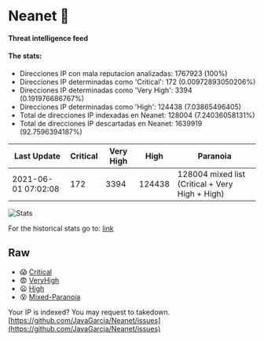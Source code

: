 # Neanet :hocho:
#### Threat intelligence feed
#### The stats:

- Direcciones IP con mala reputacion analizadas: 1767923 (100%)
- Direcciones IP determinadas como 'Critical':  172 (0.00972893050206%)
- Direcciones IP determinadas como 'Very High':  3394 (0.191976686767%)
- Direcciones IP determinadas como 'High':  124438 (7.03865496405)
- Total de direcciones IP indexadas en Neanet:  128004 (7.24036058131%)
- Total de direcciones IP descartadas en Neanet:  1639919 (92.7596394187%)

| Last Update | Critical | Very High | High | Paranoia |
| --- | --- | --- | --- | --- |
| 2021-06-01 07:02:08 | 172 | 3394 | 124438 | 128004 mixed list (Critical + Very High + High)|

![Stats](https://docs.google.com/spreadsheets/d/e/2PACX-1vSnaNMIXVabIpDJjufMlzH7poXnshF3mgd8Is1g9ytUEzVsP5my4Trn8f-xkoLLQ38xpL3HtmUexLo6/pubchart?oid=501124687&format=image)

For the historical stats go to: [link](/stats.csv)
## Raw
- :scream: [Critical](https://raw.githubusercontent.com/JavaGarcia/Neanet/master/blacklists/neanet_critical.txt)
- :fearful: [VeryHigh](https://raw.githubusercontent.com/JavaGarcia/Neanet/master/blacklists/neanet_veryHigh.txtt)
- :frowning: [High](https://raw.githubusercontent.com/JavaGarcia/Neanet/master/blacklists/neanet_high.txt)
- :dizzy_face: [Mixed-Paranoia](https://raw.githubusercontent.com/JavaGarcia/Neanet/master/blacklists/neanet_all.txt)


Your IP is indexed? You may request to takedown. [https://github.com/JavaGarcia/Neanet/issues](https://github.com/JavaGarcia/Neanet/issues)








































































































































































































































































































































































































































































































































































































































































































































































































































































































































































































































































































































































































































































































































































































































































































































































































































































































































































































































































































































































































































































































































































































































































































































































































































































































































































































































































































































































































































































































































































































































































































































































































































































































































































































































































































































































































































































































































































































































































































































































































































































































































































































































































































































































































































































































































































































































































































































































































































































































































































































































































































































































































































































































































































































































































































































































































































































































































































































































































































































































































































































































































































































































































































































































































































































































































































































































































































































































































































































































































